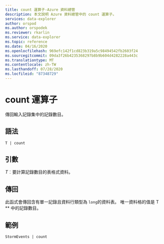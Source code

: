 ```yaml
---
title: count 運算子-Azure 資料總管
description: 本文說明 Azure 資料總管中的 count 運算子。
services: data-explorer
author: orspod
ms.author: orspodek
ms.reviewer: rkarlin
ms.service: data-explorer
ms.topic: reference
ms.date: 04/16/2020
ms.openlocfilehash: 969efc142f1cd823b319a5c98494542fb2603f24
ms.sourcegitcommit: 09da3f26b4235368297b8b9b604d4282228a443c
ms.translationtype: MT
ms.contentlocale: zh-TW
ms.lasthandoff: 07/28/2020
ms.locfileid: "87348729"
---
```

# <a name="count-operator"></a>count 運算子

傳回輸入記錄集中的記錄數目。

## <a name="syntax"></a>語法

`T | count`

## <a name="arguments"></a>引數

*T*︰要計算記錄數目的表格式資料。

## <a name="returns"></a>傳回

此函式會傳回含有單一記錄且資料行類型為 `long`的資料表。 唯一資料格的值是 T ** 中的記錄數目。 

## <a name="example"></a>範例

<!-- csl: https://help.kusto.windows.net/Samples -->
```kusto
StormEvents | count
```
